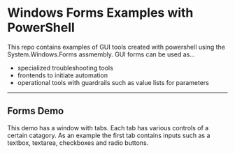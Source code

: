 # Windows Forms Examples with PowerShell

This repo contains examples of GUI tools created with powershell using the System.Windows.Forms assmembly. GUI forms can be used as...

* specialized troubleshooting tools
* frontends to initiate automation
* operational tools with guardrails such as value lists for parameters

---

## Forms Demo

This demo has a window with tabs. Each tab has various controls of a certain catagory. As an example the first tab contains inputs such as a textbox, textarea, checkboxes and radio buttons. 


